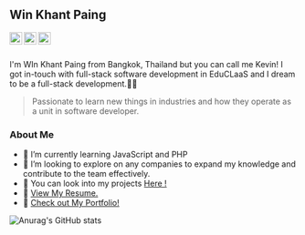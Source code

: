 ## Win Khant Paing

<a href= "https://github.com/kevinhub-tech" target="_blank"><img align="left" alt="" width="22px" src="https://cdn.jsdelivr.net/npm/simple-icons@v3/icons/github.svg" /></a>

<a href= "https://twitter.com/Kebronejames" target="_blank"><img align="left" alt="" width="22px" src="https://cdn.jsdelivr.net/npm/simple-icons@v3/icons/twitter.svg" /></a>
<a href= "https://www.linkedin.com/in/win-khant-paing/" target="_blank"><img align="left" alt="" width="22px" src="https://cdn.jsdelivr.net/npm/simple-icons@v3/icons/linkedin.svg" /></a>
</br> 
</br>

 I'm WIn Khant Paing from Bangkok, Thailand but you can call me Kevin! I got in-touch with full-stack software development in EduCLaaS and I dream to be a full-stack development.🧑‍🎓 
> Passionate to learn new things in industries and how they operate as a unit in software developer. 
### About Me
- 👋 I’m currently learning JavaScript and PHP
- 📍 I’m looking to explore on any companies to expand my knowledge and contribute to the team effectively.
- 🔎 You can look into my projects <a href="https://github.com/kevinhub-tech?tab=repositories">Here !</a>
- 📝	 <a href="https://www.canva.com/design/DAF_ZUTiPFE/MaxTWGdwr_XCBBNNnmMyOQ/edit?utm_content=DAF_ZUTiPFE&utm_campaign=designshare&utm_medium=link2&utm_source=sharebutton">View My Resume.</a>
- 👀 <a href="https://kevinhub-tech.netlify.app/"> Check out My Portfolio! </a>

![Anurag's GitHub stats](https://github-readme-stats.vercel.app/api?username=kevinhub-tech&show_icons=true&theme=graywhite )


